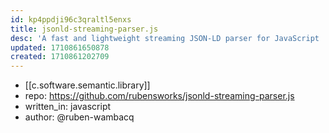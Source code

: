 ```yaml
---
id: kp4ppdji96c3qraltl5enxs
title: jsonld-streaming-parser.js
desc: 'A fast and lightweight streaming JSON-LD parser for JavaScript '
updated: 1710861650878
created: 1710861202709
---
```


- [[c.software.semantic.library]]
- repo: https://github.com/rubensworks/jsonld-streaming-parser.js
- written_in: javascript
- author: @ruben-wambacq
